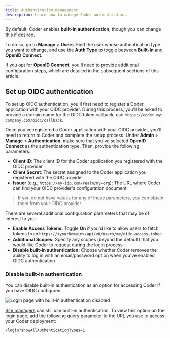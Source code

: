```yaml
---
title: Authentication management
description: Learn how to manage Coder authentication.
---
```


By default, Coder enables **built-in authentication**, though you can change
this if desired.

To do so, go to **Manage** > **Users**. Find the user whose authentication type
you want to change, and use the **Auth Type** to toggle between **Built-In** and
**OpenID Connect**.

If you opt for **OpenID Connect**, you'll need to provide additional
configuration steps, which are detailed in the subsequent sections of this
article.

## Set up OIDC authentication

To set up OIDC authentication, you'll first need to register a Coder application
with your OIDC provider. During this process, you'll be asked to provide a
domain name for the OIDC token callback; use
`https://coder.my-company.com/oidc/callback`.

Once you've registered a Coder application with your OIDC provider, you'll need
to return to Coder and complete the setup process. Under **Admin** > **Manage** >
**Authentication**, make sure that you've selected **OpenID Connect** as the
authentication type. Then, provide the following parameters:

- **Client ID**: The client ID for the Coder application you registered with the
  OIDC provider
- **Client Secret**: The secret assigned to the Coder application you registered
  with the OIDC provider
- **Issuer** (e.g., `https://my-idp.com/realm/my-org`): The URL where Coder can
  find your OIDC provider's configuration document

> If you do not have values for any of these parameters, you can obtain them
> from your OIDC provider.

There are several additional configuration parameters that may be of interest to
you:

- **Enable Access Tokens:** Toggle **On** if you'd like to allow users to fetch
  tokens from `https://<yourDomain>/api/v0/users/me/oidc-access-token`
- **Additional Scopes:** Specify any scopes (beyond the default) that you would
  like Coder to request during the login process
- **Disable built-in authentication:** Choose whether Coder removes the ability
  to log in with an email/password option when you've enabled OIDC
  authentication

### Disable built-in authentication

You can disable built-in authentication as an option for accessing Coder if you
have OIDC configured.

![Login page with built-in authentication
disabled](../../assets/admin/disable-built-in-auth.png)

[Site managers](users/user-roles#site-manager-permissions) can still use
built-in authentication. To view this option on the login page, add the
following query parameter to the URL you use to access your Coder deployment:

```text
/login?showAllAuthenticationTypes=1
```
